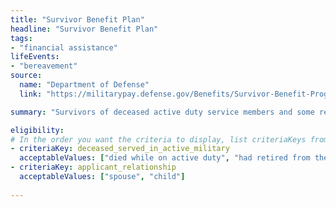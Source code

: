 ```yaml
---
title: "Survivor Benefit Plan"
headline: "Survivor Benefit Plan"
tags: 
- "financial assistance"
lifeEvents: 
- "bereavement"
source:
  name: "Department of Defense"
  link: "https://militarypay.defense.gov/Benefits/Survivor-Benefit-Program/"

summary: "Survivors of deceased active duty service members and some retired and reserve members may be eligible for up to 55% of the member's retired pay."

eligibility:
# In the order you want the criteria to display, list criteriaKeys from the csv here, each followed by a comma-separated list of which values indicate eligibility for that criteria. Wrap individual values in quotes if they have inner commas.
- criteriaKey: deceased_served_in_active_military
  acceptableValues: ["died while on active duty", "had retired from the service"]
- criteriaKey: applicant_relationship
  acceptableValues: ["spouse", "child"]
  
---
```

